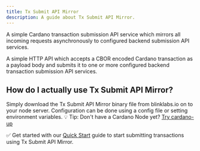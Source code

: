 ```yaml
---
title: Tx Submit API Mirror
description: A guide about Tx Submit API Mirror.
---
```


A simple Cardano transaction submission API service which mirrors all incoming requests asynchronously to configured backend submission API services.

A simple HTTP API which accepts a CBOR encoded Cardano transaction as a payload body and submits it to one or more configured backend transaction submission API services.

## How do I actually use Tx Submit API Mirror?
Simply download the Tx Submit API Mirror binary file from blinklabs.io on to your node server. Configuration can be done using a config file or setting environment variables. 💡 Tip: Don't have a Cardano Node yet? [Try cardano-up](../cardano-up/001-cardano-up)

✅ Get started with our [Quick Start](../002-quick-start) guide to start submitting transactions using Tx Submit API Mirror.
